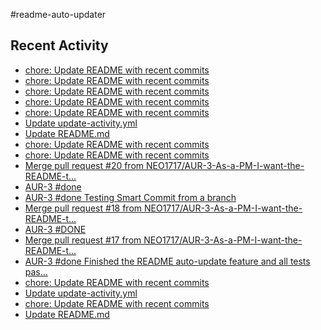 #readme-auto-updater

## Recent Activity
<!-- LATEST_COMMITS:START -->
- [chore: Update README with recent commits](https://github.com/NEO1717/readme-auto-updater/commit/b413e226656e96ceaf6c89c2477c797d2941a43a)
- [chore: Update README with recent commits](https://github.com/NEO1717/readme-auto-updater/commit/c20756248e2a10f9e0e4075d9d322af779f76dd3)
- [chore: Update README with recent commits](https://github.com/NEO1717/readme-auto-updater/commit/d4b47f398e7ea31e71a7c81b33eca48aa73c4bbc)
- [chore: Update README with recent commits](https://github.com/NEO1717/readme-auto-updater/commit/ad093a34b198c9065ef447c10135fbb86166119c)
- [chore: Update README with recent commits](https://github.com/NEO1717/readme-auto-updater/commit/bf11983b83938776ae36d9d3ac3dbb5f48b0419c)
- [Update update-activity.yml](https://github.com/NEO1717/readme-auto-updater/commit/454ccd0357c87c130922ae2e5b6c8e5d0fc1193a)
- [Update README.md](https://github.com/NEO1717/readme-auto-updater/commit/9759b8d6317ad52fa635da94e2caf81e371dac69)
- [chore: Update README with recent commits](https://github.com/NEO1717/readme-auto-updater/commit/d9f32f1da93330da1bef5810449868cf1544a075)
- [chore: Update README with recent commits](https://github.com/NEO1717/readme-auto-updater/commit/acaeb38a9f34d53ec510e2c1cd8bfe7a87b024d4)
- [Merge pull request #20 from NEO1717/AUR-3-As-a-PM-I-want-the-README-t…](https://github.com/NEO1717/readme-auto-updater/commit/ba9566c94b35b80b18da7f740053db3f8066b8fe)
- [AUR-3 #done](https://github.com/NEO1717/readme-auto-updater/commit/fd4c2de26ad5ca01edf69c46a93d84fd2c7a94a3)
- [AUR-3 #done Testing Smart Commit from a branch](https://github.com/NEO1717/readme-auto-updater/commit/e9dd7dc9b32ef5e170477eb8d9fd82d529d1959c)
- [Merge pull request #18 from NEO1717/AUR-3-As-a-PM-I-want-the-README-t…](https://github.com/NEO1717/readme-auto-updater/commit/79932ead8d02e50015535f9b4df78cf1c41df5af)
- [AUR-3 #DONE](https://github.com/NEO1717/readme-auto-updater/commit/0d98224d50ab1b7f929d8e3acb43d45d8ebb7629)
- [Merge pull request #17 from NEO1717/AUR-3-As-a-PM-I-want-the-README-t…](https://github.com/NEO1717/readme-auto-updater/commit/2f598de3c588b69452fd547d308090b585f96db7)
- [AUR-3 #done Finished the README auto-update feature and all tests pas…](https://github.com/NEO1717/readme-auto-updater/commit/f071da8121f50a9518e995fe746cb69a65cfc4ae)
- [chore: Update README with recent commits](https://github.com/NEO1717/readme-auto-updater/commit/826aa930f2bf0aed45ee549e53f228cd05d92195)
- [Update update-activity.yml](https://github.com/NEO1717/readme-auto-updater/commit/bd6aa9e48ace15860175dc767f744484710731f3)
- [chore: Update README with recent commits](https://github.com/NEO1717/readme-auto-updater/commit/3ca9aa752292967c93401f461d298cc2b8544b3b)
- [Update README.md](https://github.com/NEO1717/readme-auto-updater/commit/a61576cd24bb24493cbb5fee20b34caab47f5e2c)
<!-- LATEST_COMMITS:END -->

